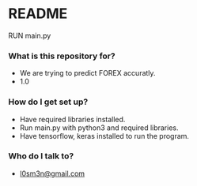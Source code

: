 # README #

RUN main.py

### What is this repository for? ###

* We are trying to predict FOREX accuratly. 
* 1.0

### How do I get set up? ###

* Have required libraries installed. 
* Run main.py with python3 and required libraries.
* Have tensorflow, keras installed to run the program. 


### Who do I talk to? ###

* l0sm3n@gmail.com